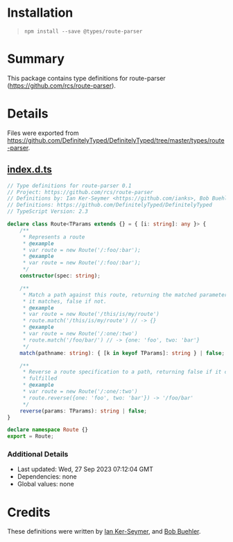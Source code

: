 # Installation
> `npm install --save @types/route-parser`

# Summary
This package contains type definitions for route-parser (https://github.com/rcs/route-parser).

# Details
Files were exported from https://github.com/DefinitelyTyped/DefinitelyTyped/tree/master/types/route-parser.
## [index.d.ts](https://github.com/DefinitelyTyped/DefinitelyTyped/tree/master/types/route-parser/index.d.ts)
````ts
// Type definitions for route-parser 0.1
// Project: https://github.com/rcs/route-parser
// Definitions by: Ian Ker-Seymer <https://github.com/ianks>, Bob Buehler <https://github.com/bobbuehler>
// Definitions: https://github.com/DefinitelyTyped/DefinitelyTyped
// TypeScript Version: 2.3

declare class Route<TParams extends {} = { [i: string]: any }> {
    /**
     * Represents a route
     * @example
     * var route = new Route('/:foo/:bar');
     * @example
     * var route = new Route('/:foo/:bar');
     */
    constructor(spec: string);

    /**
     * Match a path against this route, returning the matched parameters if
     * it matches, false if not.
     * @example
     * var route = new Route('/this/is/my/route')
     * route.match('/this/is/my/route') // -> {}
     * @example
     * var route = new Route('/:one/:two')
     * route.match('/foo/bar/') // -> {one: 'foo', two: 'bar'}
     */
    match(pathname: string): { [k in keyof TParams]: string } | false;

    /**
     * Reverse a route specification to a path, returning false if it can't be
     * fulfilled
     * @example
     * var route = new Route('/:one/:two')
     * route.reverse({one: 'foo', two: 'bar'}) -> '/foo/bar'
     */
    reverse(params: TParams): string | false;
}

declare namespace Route {}
export = Route;

````

### Additional Details
 * Last updated: Wed, 27 Sep 2023 07:12:04 GMT
 * Dependencies: none
 * Global values: none

# Credits
These definitions were written by [Ian Ker-Seymer](https://github.com/ianks), and [Bob Buehler](https://github.com/bobbuehler).
